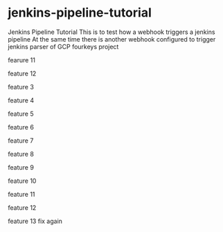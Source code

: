 # jenkins-pipeline-tutorial
Jenkins Pipeline Tutorial
 This is to test how a webhook triggers a jenkins pipeline
 At the same time there is another webhook configured to trigger jenkins parser of GCP fourkeys project

fearure 11

feature 12


feature 3

feature 4

feature 5

feature 6

feature 7

feature 8

feature 9


feature 10


feature 11


feature 12

feature 13 fix again
